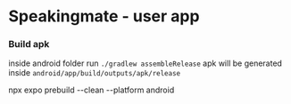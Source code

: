 # Speakingmate - user app


### Build apk

inside android folder run `./gradlew assembleRelease`
apk will be generated inside `android/app/build/outputs/apk/release`

npx expo prebuild --clean --platform android